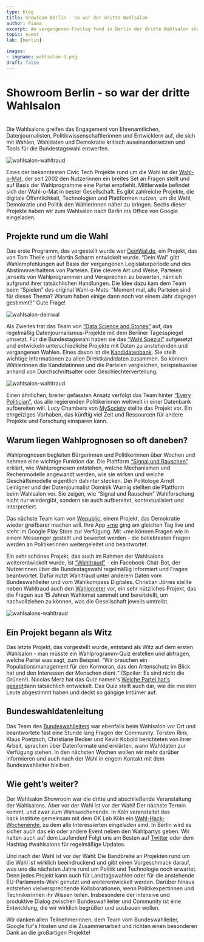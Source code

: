 ```yaml
---
type: blog
title: Showroom Berlin - so war der dritte Wahlsalon
author: Fiona
excerpt: Am vergangenen Freitag fand in Berlin der dritte Wahlsalon statt. Im Showroom stellten sich spannende Civic Tech Projekte rund um die Wahl vor.
topic: event
lab: [berlin]

images:
- imgname: wahlsalon-3.png
draft: false
---
```


# Showroom Berlin - so war der dritte Wahlsalon

<br>
Die Wahlsalons greifen das Engagement von Ehrenamtlichen, Datenjournalisten, Politikwissenschaftlerinnen und Entwicklern auf, die sich mit Wahlen, Wahldaten und Demokratie kritisch auseinandersetzen und Tools für die Bundestagswahl entwerfen.

![wahlsalon-wahltraud](/blog/wahlsalons-3-1.jpg)

Eines der bekanntesten Civic Tech Projekte rund um die Wahl ist der <a href="https://www.wahl-o-mat.de/bundestagswahl2017/">Wahl-o-Mat</a>, der seit 2002 den Nutzerinnen ein breites Set an Fragen stellt und auf Basis der Wahlprogramme eine Partei empfiehlt. Mittlerweile befindet sich der Wahl-o-Mat in bester Gesellschaft. Es gibt zahlreiche Projekte, die digitale Öffentlichkeit, Technologien und Plattformen nutzen, um die Wahl, Demokratie und Politik den Wählerinnen näher zu bringen. Sechs dieser Projekte haben wir zum Wahlsalon nach Berlin ins Office von Google eingeladen.


## Projekte rund um die Wahl

Das erste Programm, das vorgestellt wurde war <a href="https://deinwal.de">DeinWal.de</a>, ein Projekt, das von Tom Theile und Martin Scharm entwickelt wurde. “Dein Wal” gibt Wahlempfehlungen auf Basis der vergangenen Legislaturperiode und des Abstimmverhaltens von Parteien. Eine clevere Art und Weise, Parteien jenseits von Wahlprogrammen und Versprechen zu bewerten, nämlich aufgrund ihrer tatsächlichen Handlungen. Die Idee dazu kam dem Team beim “Spielen” des original Wahl-o-Mats: "Moment mal, alle Parteien sind für dieses Thema? Warum haben einige dann noch vor einem Jahr dagegen gestimmt?" Gute Frage!

![wahlsalon-deinwal](/blog/wahlsalons-deinwal.png)

Als Zweites trat das Team von <a href="https://dsst.io">“Data Science and Stories”</a> auf, das regelmäßig Datenjournalismus-Projekte mit dem Berliner Tagesspiegel umsetzt. Für die Bundestagswahl haben sie das <a href="https://wahl.tagesspiegel.de/2017/">“Wahl Spezial”</a> aufgesetzt und entwickeln unterschiedliche Projekte mit Daten zu anstehenden und vergangenen Wahlen. Eines davon ist die <a href="https://wahl.tagesspiegel.de/2017/kandidatenbank/">Kandidatenbank</a>. Sie stellt wichtige Informationen zu allen Direktkandidaten zusammen. So können Wählerinnen die Kandidatinnen und die Parteien vergleichen, beispielsweise anhand von Durchschnittsalter oder Geschlechterverteilung.


![wahlsalon-wahltraud](/blog/wahlsalons-3-2.jpg)

Einen ähnlichen, breiter gefassten Ansatz verfolgt das Team hinter <a href="http://everypolitician.org">“Every Politician”</a>, das alle regierenden Politikerinnen weltweit in einer Datenbank aufbereiten will. Lucy Chambers von <a href="https://www.mysociety.org">MySociety</a> stellte das Projekt vor. Ein ehrgeiziges Vorhaben, das künftig viel Zeit und Ressourcen für andere Projekte und Forschung einsparen kann.

## Warum liegen Wahlprognosen so oft daneben?

Wahlprognosen begleiten Bürgerinnen und Politikerinnen über Wochen und nehmen eine wichtige Funktion dar. Die Plattform <a href="https://signalundrauschen.de">“Signal und Rauschen”</a> erklärt, wie Wahlprognosen entstehen, welche Mechanismen und Rechenmodelle angewandt werden, wie sie wirken und welche Geschäftsmodelle eigentlich dahinter stecken.
Der Politologe Arndt Leinigner und der Datenjournalist Dominik Wurnig stellten die Plattform beim Wahlsalon vor. Sie zeigen, wie “Signal und Rauschen” Wahlforschung nicht nur wiedergibt, sondern sie auch aufbereitet, kontextualisiert und interpretiert.

Das nächste Team kam von <a href="https://wepublic.me">Wepublic</a>, einem Projekt, das Demokratie wieder greifbarer machen will. Ihre App <a href="https://play.google.com/store/apps/details?id=me.wepublic.plusme">+me</a> ging am gleichen Tag live und steht im Google Play Store zur Verfügung. Mit +me können Fragen wie in einem Messenger gestellt und bewertet werden - die beliebtesten Fragen werden an Politikerinnen weitergeleitet und beantwortet.

Ein sehr schönes Projekt, das auch im Rahmen der Wahlsalons weiterentwickelt wurde, ist <a href="https://www.facebook.com/Wahltraud/">“Wahltraud”</a> - ein Facebook-Chat-Bot, der Nutzerinnen über die Bundestagswahl regelmäßig informiert und Fragen beantwortet. Dafür nutzt Wahltraud unter anderem Daten vom Bundeswahlleiter und vom Wahlkompass Digitales. Christian Jörres stellte neben Wahltraud auch den <a href="https://wahlometer.watch">Wahlometer</a> vor, ein sehr nützliches Projekt, das die Fragen aus 15 Jahren Wahlomat sammelt und bereitstellt, um nachvollziehen zu können, was die Gesellschaft jeweils umtreibt.


![wahlsalons-wahltraud](/blog/wahlsalons-wahltraud.png)

## Ein Projekt begann als Witz

Das letzte Projekt, das vorgestellt wurde, entstand als Witz auf dem ersten Wahlsalon - man müsste ein Wahlprogramm-Quiz erstellen und abfragen, welche Partei was sagt, zum Beispiel:  “Wir brauchen ein Populationsmanagement für den Kormoran, das den Artenschutz im Blick hat und den Interessen der Menschen dient.“ (Spoiler: Es sind nicht die Grünen!). Nicolas Merz hat das Quiz namen's <a href="https://visuals.manifesto-project.wzb.eu/wahlprogrammquiz/">Welche Partei hat's gesagt</a>dann tatsächlich entwickelt. Das Quiz stellt auch dar, wie die meisten Leute abgestimmt haben und deckt so gängige Irrtümer auf.


## Bundeswahldatenleitung

Das Team des <a href="https://www.bundeswahlleiter.de">Bundeswahlleiters</a> war ebenfalls beim Wahlsalon vor Ort und beantwortete fast eine Stunde lang Fragen der Community. Torsten Rink, Klaus Poetzsch, Christiane Becker und Kevin Kobold berichteten von ihrer Arbeit, sprachen über Datenformate und erklärten, wann Wahldaten zur Verfügung stehen. In den nächsten Wochen wollen wir mehr darüber informieren und auch nach der Wahl in engem Kontakt mit dem Bundeswahlleiter bleiben.

## Wie geht’s weiter?

Der Wahlsalon Showroom war die dritte und abschließende Veranstaltung der Wahlsalons. Aber vor der Wahl ist vor der Wahl! Der nächste Termin kommt, und zwar zum Wahlwochenende. In Köln veranstaltet das hack.institute gemeinsam mit dem OK Lab Köln ein <a href="http://hack.institute/de/bundestagswahl-hackathon/">Wahl-Hack-Wochenende</a>, zu dem alle Interessierten eingeladen sind. In Berlin wird es sicher auch das ein oder andere Event neben den Wahlpartys geben. Wir halten auch auf dem Laufenden! Folgt uns am Besten auf <a href="https://twitter.com/codeforde">Twitter</a> oder dem Hashtag #wahlsalons für regelmäßige Updates.

Und nach der Wahl ist vor der Wahl: Die Bandbreite an Projekten rund um die Wahl ist wirklich beeindruckend und gibt einen Vorgeschmack darauf, was uns die nächsten Jahre rund um Politik und Technologie noch erwartet. Denn jedes Projekt kann auch für Landtagswahlen oder für die anstehende EU-Parlaments-Wahl genutzt und weiterentwickelt werden. Darüber hinaus entstehen vielversprechende Kollaborationen, wenn Politikexpertinnen und Technikerinnen ihr Wissen teilen.
Insbesondere der intensive und produktive Dialog zwischen Bundeswahlleiter und Community ist eine Entwicklung, die wir wirklich begrüßen und ausbauen wollen.

Wir danken allen Teilnehmerinnen, dem Team vom Bundeswahlleiter, Google für's Hosten und die Zusammenarbeit und richten einen besonderen Dank an die großartigen Projekte!
